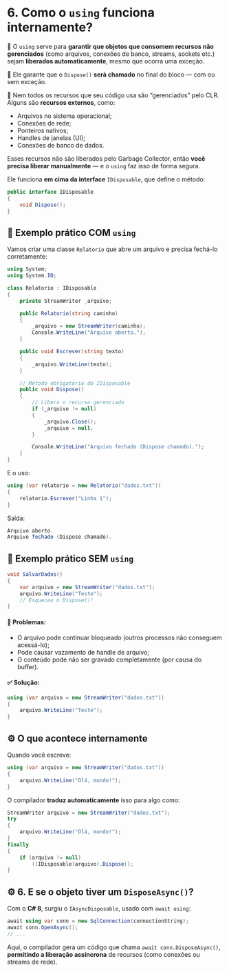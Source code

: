 # 6. Como o `using` funciona internamente?

🔹 O `using` serve para **garantir que objetos que consomem recursos não gerenciados** (como arquivos, conexões de banco, streams, sockets etc.) sejam **liberados automaticamente**, mesmo que ocorra uma exceção.

🔹 Ele garante que o `Dispose()` **será chamado** no final do bloco — com ou sem exceção.

🔹 Nem todos os recursos que seu código usa são “gerenciados” pelo CLR.
Alguns são **recursos externos**, como:

- Arquivos no sistema operacional;
- Conexões de rede;
- Ponteiros nativos;
- Handles de janelas (UI);
- Conexões de banco de dados.

Esses recursos não são liberados pelo Garbage Collector, então **você precisa liberar manualmente** — e o `using` faz isso de forma segura.

Ele funciona **em cima da interface** `IDisposable`, que define o método:

```csharp
public interface IDisposable
{
    void Dispose();
}
```

## 🧩 Exemplo prático COM `using`
Vamos criar uma classe `Relatorio` que abre um arquivo e precisa fechá-lo corretamente:
```csharp
using System;
using System.IO;

class Relatorio : IDisposable
{
    private StreamWriter _arquivo;

    public Relatorio(string caminho)
    {
        _arquivo = new StreamWriter(caminho);
        Console.WriteLine("Arquivo aberto.");
    }

    public void Escrever(string texto)
    {
        _arquivo.WriteLine(texto);
    }

    // Método obrigatório do IDisposable
    public void Dispose()
    {
        // Libera o recurso gerenciado
        if (_arquivo != null)
        {
            _arquivo.Close();
            _arquivo = null;
        }

        Console.WriteLine("Arquivo fechado (Dispose chamado).");
    }
}
```
E o uso:
```csharp
using (var relatorio = new Relatorio("dados.txt"))
{
    relatorio.Escrever("Linha 1");
}
```
Saída:
```csharp
Arquivo aberto.
Arquivo fechado (Dispose chamado).
```

## 🧩 Exemplo prático SEM `using`
```csharp
void SalvarDados()
{
    var arquivo = new StreamWriter("dados.txt");
    arquivo.WriteLine("Teste");
    // Esqueceu o Dispose()!
}
```
#### 🔴 Problemas:
- O arquivo pode continuar bloqueado (outros processos não conseguem acessá-lo);
- Pode causar vazamento de handle de arquivo;
- O conteúdo pode não ser gravado completamente (por causa do buffer).
#### ✅ Solução:
```csharp
using (var arquivo = new StreamWriter("dados.txt"))
{
    arquivo.WriteLine("Teste");
}
```

## ⚙️ O que acontece internamente
Quando você escreve:
```csharp
using (var arquivo = new StreamWriter("dados.txt"))
{
    arquivo.WriteLine("Olá, mundo!");
}
```
O compilador **traduz automaticamente** isso para algo como:
```csharp
StreamWriter arquivo = new StreamWriter("dados.txt");
try
{
    arquivo.WriteLine("Olá, mundo!");
}
finally
{
    if (arquivo != null)
        ((IDisposable)arquivo).Dispose();
}
```
## ⚙️ 6. E se o objeto tiver um `DisposeAsync()`?
Com o **C# 8**, surgiu o `IAsyncDisposable`, usado com `await using`:
```csharp
await using var conn = new SqlConnection(connectionString);
await conn.OpenAsync();
// ...
```
Aqui, o compilador gera um código que chama `await conn.DisposeAsync()`, **permitindo a liberação assíncrona** de recursos (como conexões ou streams de rede).